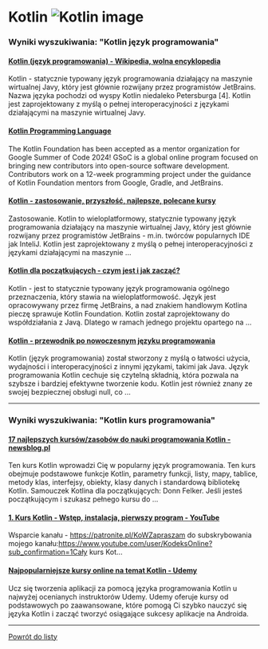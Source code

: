 # Kotlin ![Kotlin image](https://www.tiobe.com/wp-content/themes/tiobe/tiobe-index/images/Kotlin.png)

### Wyniki wyszukiwania: "Kotlin język programowania" 

#### [Kotlin (język programowania) - Wikipedia, wolna encyklopedia](https://pl.wikipedia.org/wiki/Kotlin_(język_programowania)) 

 Kotlin - statycznie typowany język programowania działający na maszynie wirtualnej Javy, który jest głównie rozwijany przez programistów JetBrains. Nazwa języka pochodzi od wyspy Kotlin niedaleko Petersburga [4]. Kotlin jest zaprojektowany z myślą o pełnej interoperacyjności z językami działającymi na maszynie wirtualnej Javy.




#### [Kotlin Programming Language](https://kotlinlang.org/) 

 The Kotlin Foundation has been accepted as a mentor organization for Google Summer of Code 2024! GSoC is a global online program focused on bringing new contributors into open-source software development. Contributors work on a 12-week programming project under the guidance of Kotlin Foundation mentors from Google, Gradle, and JetBrains.




#### [Kotlin - zastosowanie, przyszłość, najlepsze, polecane kursy](https://jaki-jezyk-programowania.pl/technologie/kotlin/) 

 Zastosowanie. Kotlin to wieloplatformowy, statycznie typowany język programowania działający na maszynie wirtualnej Javy, który jest głównie rozwijany przez programistów JetBrains - m.in. twórców popularnych IDE jak InteliJ. Kotlin jest zaprojektowany z myślą o pełnej interoperacyjności z językami działającymi na maszynie ...




#### [Kotlin dla początkujących - czym jest i jak zacząć?](https://bykowski.pl/kotlin-dla-poczatkujacych-czym-jest-i-jak-zaczac/) 

 Kotlin - jest to statycznie typowany język programowania ogólnego przeznaczenia, który stawia na wieloplatformowość. Język jest opracowywany przez firmę JetBrains, a nad znakiem handlowym Kotlina pieczę sprawuje Kotlin Foundation. Kotlin został zaprojektowany do współdziałania z Javą. Dlatego w ramach jednego projektu opartego na ...




#### [Kotlin - przewodnik po nowoczesnym języku programowania](https://aviary.pl/kotlin-jezyk-programowania/) 

 Kotlin (język programowania) został stworzony z myślą o łatwości użycia, wydajności i interoperacyjności z innymi językami, takimi jak Java. Język programowania Kotlin cechuje się czytelną składnią, która pozwala na szybsze i bardziej efektywne tworzenie kodu. Kotlin jest również znany ze swojej bezpiecznej obsługi null, co ...






---

### Wyniki wyszukiwania: "Kotlin kurs programowania" 

#### [17 najlepszych kursów/zasobów do nauki programowania Kotlin - newsblog.pl](https://newsblog.pl/17-najlepszych-kursow-zasobow-do-nauki-programowania-kotlin/) 

 Ten kurs Kotlin wprowadzi Cię w popularny język programowania. Ten kurs obejmuje podstawowe funkcje Kotlin, parametry funkcji, listy, mapy, tablice, metody klas, interfejsy, obiekty, klasy danych i standardową bibliotekę Kotlin. Samouczek Kotlina dla początkujących: Donn Felker. Jeśli jesteś początkującym i szukasz pełnego kursu do ...




#### [1. Kurs Kotlin - Wstęp, instalacja, pierwszy program - YouTube](https://www.youtube.com/watch?v=RfiY8RKhV3U) 

 Wsparcie kanału - https://patronite.pl/KoWZapraszam do subskrybowania mojego kanału:https://www.youtube.com/user/KodeksOnline?sub_confirmation=1Cały kurs Kot...




#### [Najpopularniejsze kursy online na temat Kotlin - Udemy](https://www.udemy.com/pl/topic/kotlin/) 

 Ucz się tworzenia aplikacji za pomocą języka programowania Kotlin u najwyżej ocenianych instruktorów Udemy. Udemy oferuje kursy od podstawowych po zaawansowane, które pomogą Ci szybko nauczyć się języka Kotlin i zacząć tworzyć osiągające sukcesy aplikacje na Androida.






---

 [Powrót do listy](top20.html)